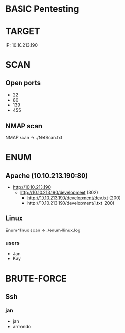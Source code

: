 # BASIC Pentesting

# TARGET
IP: 10.10.213.190

# SCAN
## Open ports
- 22 
- 80
- 139
- 455

## NMAP scan
NMAP scan -> ./NetScan.txt

# ENUM
## Apache (10.10.213.190:80)

- http://10.10.213.190
    - http://10.10.213.190/development (302) 
        - http://10.10.213.190/development/dev.txt (200)
        - http://10.10.213.190/development/j.txt (200)

## Linux
Enum4linux scan -> ./enum4linux.log
### users
- Jan
- Kay

# BRUTE-FORCE
## Ssh
### jan
- jan
- armando